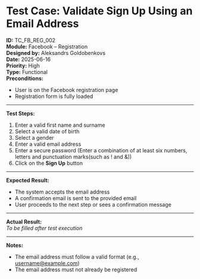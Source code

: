# Test Case: Validate Sign Up Using an Email Address

**ID:** TC_FB_REG_002  
**Module:** Facebook – Registration  
**Designed by:** Aleksandrs Goldobenkovs  
**Date:** 2025-06-16  
**Priority:** High  
**Type:** Functional  
**Preconditions:**  
- User is on the Facebook registration page  
- Registration form is fully loaded

---

**Test Steps:**

1. Enter a valid first name and surname  
2. Select a valid date of birth
3. Select a gender  
4. Enter a valid email address
5. Enter a secure password (Enter a combination of at least six numbers, letters and punctuation marks(such as ! and &))  
6. Click on the **Sign Up** button

---

**Expected Result:**  
- The system accepts the email address  
- A confirmation email is sent to the provided email
- User proceeds to the next step or sees a confirmation message

---

**Actual Result:**  
_To be filled after test execution_

---

**Notes:**    
- The email address must follow a valid format (e.g., username@example.com)
- The email address must not already be registered
